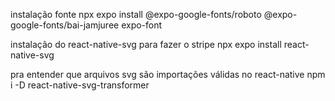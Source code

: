 


instalação fonte
npx expo install @expo-google-fonts/roboto @expo-google-fonts/bai-jamjuree expo-font

instalação do react-native-svg para fazer o stripe
npx expo install react-native-svg

pra entender que arquivos svg são importações válidas no react-native
npm i -D react-native-svg-transformer